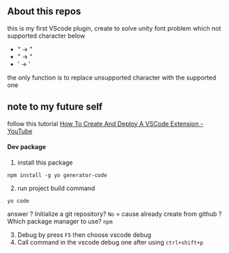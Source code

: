 ## About this repos

this is my first VScode plugin, create to solve unity font problem which not supported character below

- “ -> "
- ” -> "
- ’ -> '

the only function is to replace unsupported character with the supported one

## note to my future self

follow this tutorial [How To Create And Deploy A VSCode Extension - YouTube](https://www.youtube.com/watch?v=q5V4T3o3CXE)

#### Dev package

1. install this package

```
npm install -g yo generator-code
```

2. run project build command

```
yo code

```

answer
? Initialize a git repository? `No` = cause already create from github
? Which package manager to use? `npm`

3. Debug by press `F5` then choose vscode debug
4. Call command in the vscode debug one after using `ctrl+shift+p`

